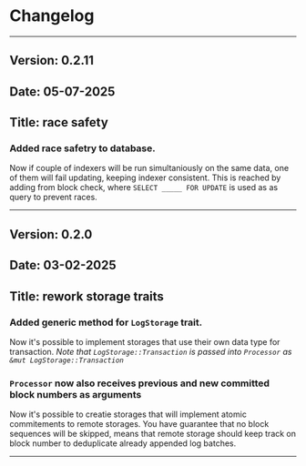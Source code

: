 # Changelog
---

## Version: 0.2.11
## Date: 05-07-2025
## Title: race safety

### Added race safetry to database. 
Now if couple of indexers will be run simultaniously on the same data, one of them will fail updating, keeping indexer consistent.
This is reached by adding from block check, where ```SELECT _____ FOR UPDATE``` is used as as query to prevent races.

---

## Version: 0.2.0
## Date: 03-02-2025
## Title: rework storage traits

### Added generic method for ```LogStorage``` trait. 
Now it's possible to implement storages that use their own data type for transaction.
*Note that ```LogStorage::Transaction``` is passed into ```Processor``` as ```&mut LogStorage::Transaction```*

### ```Processor``` now also receives previous and new committed block numbers as arguments
Now it's possible to creatie storages that will implement atomic commitements to remote storages.
You have guarantee that no block sequences will be skipped, means that remote storage should keep track on block number to deduplicate already appended log batches.

---
